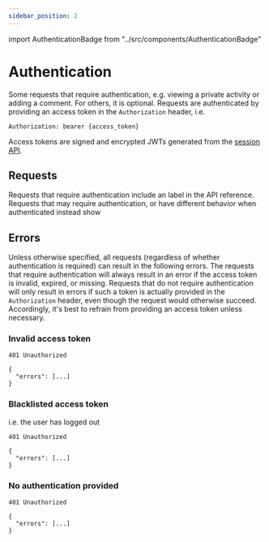 ```yaml
---
sidebar_position: 2
---
```


import AuthenticationBadge from "../src/components/AuthenticationBadge"

# Authentication
Some requests that require authentication, e.g. viewing a private activity or
adding a comment. For others, it is optional. Requests are authenticated by
providing an access token in the `Authorization` header, i.e.
```
Authorization: bearer {access_token}
```

Access tokens are signed and encrypted JWTs generated from the
[session API](/docs/reference/session).

## Requests
Requests that require authentication include an <AuthenticationBadge required />
label in the API reference. Requests that may require authentication, or have
different behavior when authenticated instead show <AuthenticationBadge />

## Errors
Unless otherwise specified, all requests (regardless of whether authentication
is required) can result in the following errors. The requests that require
authentication will always result in an error if the access token is invalid,
expired, or missing. Requests that do not require authentication will only
result in errors if such a token is actually provided in the `Authorization`
header, even though the request would otherwise succeed. Accordingly, it's
best to refrain from providing an access token unless necessary.
### Invalid access token
```
401 Unauthorized

{
  "errors": [...]
}
```
### Blacklisted access token
i.e. the user has logged out
```
401 Unauthorized

{
  "errors": [...]
}
```
### No authentication provided
```
401 Unauthorized

{
  "errors": [...]
}
```
